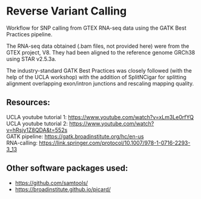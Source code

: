 # Reverse Variant Calling
Workflow for SNP calling from GTEX RNA-seq data using the GATK Best Practices pipeline.

The RNA-seq data obtained (.bam files, not provided here) were from the GTEX project, V8. They had been aligned to the reference genome GRCh38 using STAR v2.5.3a.

The industry-standard GATK Best Practices was closely followed (with the help of the UCLA workshop) with the addition of SplitNCigar for splitting alignment overlapping exon/intron junctions and rescaling mapping quality.

## Resources:
UCLA youtube tutorial 1: https://www.youtube.com/watch?v=xLm3Le0rfYQ <br />
UCLA youtube tutorial 2: https://www.youtube.com/watch?v=hRsjy1Z8QDA&t=552s <br />
GATK pipeline: https://gatk.broadinstitute.org/hc/en-us <br />
RNA-calling: https://link.springer.com/protocol/10.1007/978-1-0716-2293-3_13 <br />

## Other software packages used:
- https://github.com/samtools/
- https://broadinstitute.github.io/picard/
